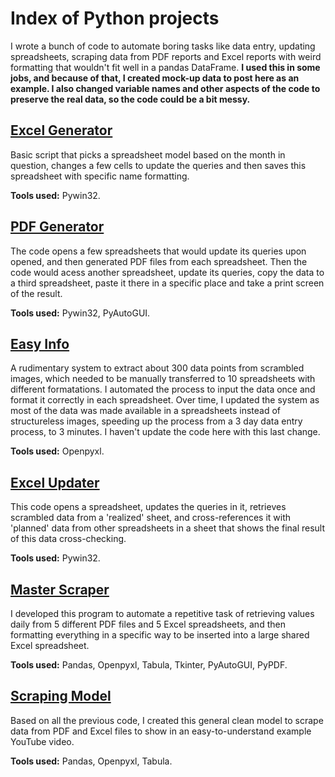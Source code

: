 # Index of Python projects
I wrote a bunch of code to automate boring tasks like data entry, updating spreadsheets, scraping data from PDF reports and Excel reports with weird formatting that wouldn't fit well in a pandas DataFrame. **I used this in some jobs, and because of that, I created mock-up data to post here as an example. I also changed variable names and other aspects of the code to preserve the real data, so the code could be a bit messy.**

## [Excel Generator](https://github.com/campos-Allan/excel_generator) 
Basic script that picks a spreadsheet model based on the month in question, changes a few cells to update the queries and then saves this spreadsheet with specific name formatting. 

**Tools used:** Pywin32.

## [PDF Generator](https://github.com/campos-Allan/pdf_generator) 
The code opens a few spreadsheets that would update its queries upon opened, and then generated PDF files from each spreadsheet. Then the code would acess another spreadsheet, update its queries, copy the data to a third spreadsheet, paste it there in a specific place and take a print screen of the result. 

**Tools used:** Pywin32, PyAutoGUI.

## [Easy Info](https://github.com/campos-Allan/easy_info) 
A rudimentary system to extract about 300 data points from scrambled images, which needed to be manually transferred to 10 spreadsheets with different formatations. I automated the process to input the data once and format it correctly in each spreadsheet. Over time, I updated the system as most of the data was made available in a spreadsheets instead of structureless images, speeding up the process from a 3 day data entry process, to 3 minutes. I haven't update the code here with this last change.

**Tools used:** Openpyxl.

## [Excel Updater](https://github.com/campos-Allan/excel_updater) 
This code opens a spreadsheet, updates the queries in it, retrieves scrambled data from a 'realized' sheet, and cross-references it with 'planned' data from other spreadsheets in a sheet that shows the final result of this data cross-checking.

**Tools used:** Pywin32.

## [Master Scraper](https://github.com/campos-Allan/master_scraper)
I developed this program to automate a repetitive task of retrieving values daily from 5 different PDF files and 5 Excel spreadsheets, and then formatting everything in a specific way to be inserted into a large shared Excel spreadsheet. 

**Tools used:** Pandas, Openpyxl, Tabula, Tkinter, PyAutoGUI, PyPDF.

## [Scraping Model](https://github.com/campos-Allan/scraping_model)
Based on all the previous code, I created this general clean model to scrape data from PDF and Excel files to show in an easy-to-understand example YouTube video.

**Tools used:** Pandas, Openpyxl, Tabula.
